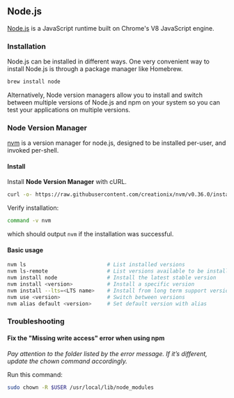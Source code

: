 ## Node.js

[Node.js](https://nodejs.org/) is a JavaScript runtime built on Chrome's V8 JavaScript engine.

### Installation

Node.js can be installed in different ways. One very convenient way to install Node.js is through a package manager like Homebrew.

```sh
brew install node
```

Alternatively, Node version managers allow you to install and switch between multiple versions of Node.js and npm on your system so you can test your applications on multiple versions.

### Node Version Manager

[nvm](https://github.com/nvm-sh/nvm) is a version manager for node.js, designed to be installed per-user, and invoked per-shell.

#### Install

Install **Node Version Manager** with cURL.

```sh
curl -o- https://raw.githubusercontent.com/creationix/nvm/v0.36.0/install.sh | bash
```

Verify installation:

```sh
command -v nvm
```

which should output `nvm` if the installation was successful.

#### Basic usage

```sh
nvm ls                          # List installed versions
nvm ls-remote                   # List versions available to be installed
nvm install node                # Install the latest stable version
nvm install <version>           # Install a specific version
nvm install --lts=<LTS name>    # Install from long term support versions
nvm use <version>               # Switch between versions
nvm alias default <version>     # Set default version with alias
```

### Troubleshooting

#### Fix the "Missing write access" error when using npm

_Pay attention to the folder listed by the error message. If it’s different, update the chown command accordingly._

Run this command:

```sh
sudo chown -R $USER /usr/local/lib/node_modules
```

